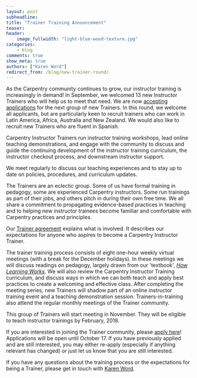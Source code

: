 ```yaml
---
layout: post
subheadline:
title: "Trainer Training Announcement"
teaser:
header:
    image_fullwidth: "light-blue-wood-texture.jpg"
categories:
    - blog
comments: true
show_meta: true
authors: ["Karen Word"]
redirect_from: /blog/new-trainer-round/
---
```


As the Carpentry community continues to grow, our instructor training is increasingly in demand! In September,
we welcomed 13 new Instructor Trainers who will help us to meet that need. We 
are now [accepting applications](https://docs.google.com/forms/d/e/1FAIpQLSe5rbZDqNdLIuIEw9wNrXWsGexKaSS7vwkc0HaxdBGh5M7ZPQ/viewform) 
for the next group of new Trainers. In this round, we welcome all applicants, but are particularly 
keen to recruit trainers who can work in Latin America, Africa, Australia and New Zealand. We would also like to recruit new
Trainers who are fluent in Spanish.
 
Carpentry Instructor Trainers run instructor training workshops, lead online teaching demonstrations, 
and engage with the community to discuss and guide the continuing development of the instructor training curriculum, 
the instructor checkout process, and downstream instructor support. 

We meet regularly to discuss our teaching 
experiences and to stay up to date on policies, procedures, and curriculum updates.

The Trainers are an eclectic group. Some of us have formal training in pedagogy, 
some are experienced Carpentry instructors. Some run trainings as part of their jobs, and others 
pitch in during their own free time. We all share a commitment to propagating evidence-based practices in 
teaching and to helping new instructor trainees become familiar and comfortable with Carpentry practices and principles.
 
Our [Trainer agreement](https://github.com/carpentries/policies/blob/master/trainer-agreement.md) explains what is involved. 
It describes our expectations for anyone who 
 aspires to become a Carpentry Instructor Trainer.
 
The trainer training process consists of eight one-hour weekly virtual meetings (with a break for the December holidays). 
In these meetings we will discuss readings on pedagogy, largely drawn from our 'textbook', [*How Learning Works*](https://www.amazon.com/How-Learning-Works-Research-Based-Principles/dp/0470484101). 
We will also review the Carpentry Instructor Training curriculum, and discuss ways in which we can both teach and apply 
best practices to create a welcoming and effective class. After completing the meeting series, new Trainers will shadow 
part of an online instructor training event and a teaching demonstration session. Trainers-in-training also attend 
the regular monthly meetings of the Trainer community. 
 
This group of Trainers will start meeting in November. They will be eligible to teach instructor trainings by February, 2018.
 
If you are interested in joining the Trainer community, please [apply here](https://docs.google.com/forms/d/e/1FAIpQLSe5rbZDqNdLIuIEw9wNrXWsGexKaSS7vwkc0HaxdBGh5M7ZPQ/viewform)! Applications will be open 
until October 17. If you have previously applied and are still interested, you may either re-apply (especially 
if anything relevant has changed) or just let us know that you are still interested. 
 
If you have any questions about the training process or the expectations for being a Trainer, please get in 
touch with [Karen Word](mailto:krword@carpentries.org).
